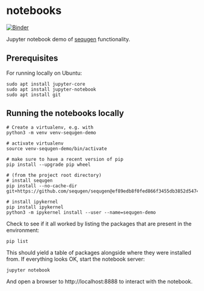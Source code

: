 # notebooks

[![Binder](https://mybinder.org/badge_logo.svg)](https://mybinder.org/v2/gh/sequgen/notebooks/main?filepath=test_mvp.ipynb)

Jupyter notebook demo of [sequgen](https://github.com/sequgen/sequgen) functionality.

## Prerequisites

For running locally on Ubuntu:

```shell
sudo apt install jupyter-core
sudo apt install jupyter-notebook
sudo apt install git
```

## Running the notebooks locally

```shell
# Create a virtualenv, e.g. with
python3 -m venv venv-sequgen-demo

# activate virtualenv
source venv-sequgen-demo/bin/activate

# make sure to have a recent version of pip
pip install --upgrade pip wheel

# (from the project root directory)
# install sequgen
pip install --no-cache-dir git+https://github.com/sequgen/sequgen@ef89edb8f0fed866f3455db3852d5474f0b8a009

# install ipykernel
pip install ipykernel
python3 -m ipykernel install --user --name=sequgen-demo
```

Check to see if it all worked by listing the packages that are present in the environment:

```shell
pip list
```

This should yield a table of packages alongside where they were installed from. If everything looks OK, start the
notebook server:

```shell
jupyter notebook
```

And open a browser to http://localhost:8888 to interact with the notebook.
